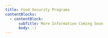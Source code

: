 ```yaml
---
title: Food Security Programs
contentBlocks:
  - contentBlock:
      subTitle: More Information Coming Soon
      body: :)
---
```

